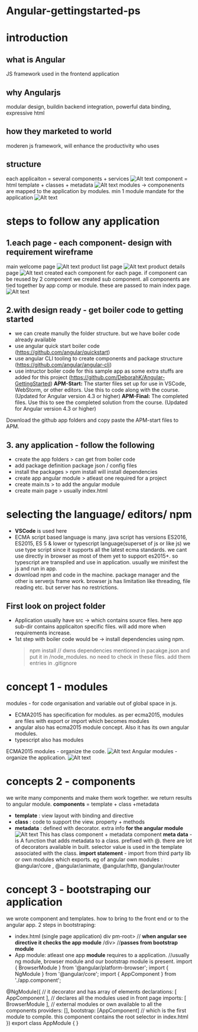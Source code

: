 # Angular-gettingstarted-ps
# introduction
## what is Angular
JS framework used in the frontend application
## why Angularjs
modular design, buildin backend integration, powerful data binding, expressive html
## how they marketed to world
moderen js framework, will enhance the productivity who uses
## structure
each applicaiton = several components + services
![Alt text](https://github.com/ponnarasuice/Angular-gettingstarted-ps/blob/master/readme_images/anatomyofangular.PNG "anatomy")
component = html template + classes + metadata
![Alt text](https://github.com/ponnarasuice/Angular-gettingstarted-ps/blob/master/readme_images/component.PNG "component")
modules -> componenents are mapped to the application by modules. min 1 module mandate for the application
![Alt text](https://github.com/ponnarasuice/Angular-gettingstarted-ps/blob/master/readme_images/modules.PNG "modules")


# steps to follow any application
## 1.each page - each component- design with requirement wireframe
main welcome page
![Alt text](https://github.com/ponnarasuice/Angular-gettingstarted-ps/blob/master/readme_images/welcome.PNG "welcome page")
product list page
![Alt text](https://github.com/ponnarasuice/Angular-gettingstarted-ps/blob/master/readme_images/productlist.PNG "productlist page")
product details page
![Alt text](https://github.com/ponnarasuice/Angular-gettingstarted-ps/blob/master/readme_images/productdetail.PNG "productdetail page")
created each component for each page. if component can be reused by 2 component we created sub component. all components are tied together by app comp or module. these are passed to main index page.
![Alt text](https://github.com/ponnarasuice/Angular-gettingstarted-ps/blob/master/readme_images/thisapparchitecture.PNG "this sample app architecture")

## 2.with design ready - get boiler code to getting started
- we can create manully the folder structure. but we have boiler code already available
- use angular quick start boiler code (https://github.com/angular/quickstart)
- use angular CLI tooling to create components and package structure 
(https://github.com/angular/angular-cli)
- use intructor boiler code for this sample app as some extra stuffs are added for this project 
(https://github.com/DeborahK/Angular-GettingStarted)
**APM-Start:** The starter files set up for use in VSCode, WebStorm, or other editors. Use this to code along with the course. (Updated for Angular version 4.3 or higher)
**APM-Final:** The completed files. Use this to see the completed solution from the course. (Updated for Angular version 4.3 or higher)

Download the github app folders and copy paste the APM-start files to APM.

## 3. any application - follow the following
- create the app folders > can get from boiler code
- add package definition package json / config files
- install the packages > npm install will install dependencies
- create app angular module > atleast one required for a project
- create main.ts > to add the angular module
- create main page > usually index.html


# selecting the language/ editors/ npm 
- **VSCode** is used here
- ECMA script based language is many. java script has versions ES2016, ES2015, ES 5 & lower or typescript language(superset of js or like js)
we use type script since it supports all the latest ecma standards. we cant use directly in browser as most of them yet to support es2015+.
so typescript are transpiled and use in application. usually we minifest the js and run in app.
- download npm and code in the machine. package manager and the other is serverjs frame work. browser js has limitation like threading, file reading etc. but server has no restrictions.

## First look on project folder
- Application usually have src -> which contains source files. here app sub-dir contains applicaiton specific files. will add more when requirements increase.
- 1st step with boiler code would be -> install dependencies using npm.
  >npm install // dwns dependencies mentioned in pacakge.json and put it in /node_modules. no need to check in these files. add them entries in .gitignore 

# concept 1 - modules
modules - for code organisation and variable out of global space in js. 
- ECMA2015 has specification for modules. as per ecma2015, modules are files with export or import which becomes modules
- angular also has ecma2015 module concept. Also it has its own angular modules.
- typescript also has modules

ECMA2015 modules - organize the code.
![Alt text](https://github.com/ponnarasuice/Angular-gettingstarted-ps/blob/master/readme_images/module_2015.PNG "ECMA 2015 Modules")
Angular modules - organize the application.
![Alt text](https://github.com/ponnarasuice/Angular-gettingstarted-ps/blob/master/readme_images/module_Angular.PNG "Angular Modules")

# concepts 2 - components
we write many components and make them work together. we return results to angular module.
**components** = template + class +metadata
- **template** : view layout with binding and directive
- **class** : code to support the view. property + methods
- **metadata** : defined with decorator. extra info **for the angular module**
![Alt text](https://github.com/ponnarasuice/Angular-gettingstarted-ps/blob/master/readme_images/component-eg.PNG "Angular Modules")
This has class component + metadata component
**meta data** - is A function that adds metadata to a class. prefixed with @. there are lot of decorators available in built.
selector value is used in the template associated with the class.
**import statement** - import from third party lib or own modules which exports. 
eg of angular own modules : @angular/core , @angular/animate, @angular/http, @angular/router

# concept 3 - bootstraping our application
we wrote component and templates. how to bring to the front end or to the angular app.
2 steps in bootstraping:
- index.html (single page application)
div
pm-root></pm-root> // **when angular see directive   it checks the app module**
/div>               //**passes from bootstrap module**
- App module: atleast one app **module** requires to a application. 
//usually ng module, browser module and our bootstrap module is present.
import { BrowserModule } from '@angular/platform-browser';
import { NgModule } from '@angular/core'; 
import { AppComponent } from './app.component';

@NgModule({ // it decorator and has  array of elements
  declarations: [  AppComponent  ], // declares all the modules used in front page
  imports: [    BrowserModule  ], // external modules or own available to all the components
  providers: [],
  bootstrap: [AppComponent] // which is the first module to compile. this component contains the root selector in index.html
})
export class AppModule { }





